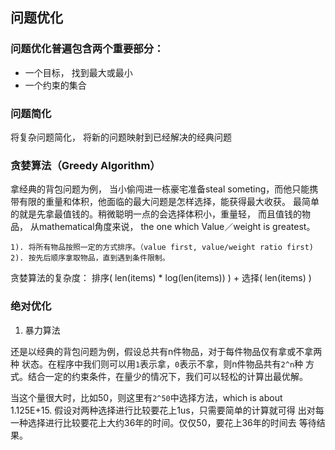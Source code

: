 ## 问题优化
### 问题优化普遍包含两个重要部分：
* 一个目标， 找到最大或最小
* 一个约束的集合

### 问题简化
将复杂问题简化， 将新的问题映射到已经解决的经典问题

### 贪婪算法（Greedy Algorithm）

拿经典的背包问题为例， 当小偷闯进一栋豪宅准备steal someting，而他只能携带有限的重量和体积，他面临的最大问题是怎样选择，能获得最大收获。
最简单的就是先拿最值钱的。稍微聪明一点的会选择体积小，重量轻， 而且值钱的物品， 从mathematical角度来说，
the one which Value／weight is greatest。

    1). 将所有物品按照一定的方式排序。（value first, value/weight ratio first)
    2). 按先后顺序拿取物品，直到遇到条件限制。
    
贪婪算法的复杂度：
排序( len(items) * log(len(items)) ) + 选择( len(items) )

### 绝对优化
1. 暴力算法

还是以经典的背包问题为例，假设总共有n件物品，对于每件物品仅有拿或不拿两种
状态。在程序中我们则可以用`1`表示拿，`0`表示不拿，则n件物品共有`2^n`种
方式。结合一定的约束条件，在量少的情况下，我们可以轻松的计算出最优解。


当这个量很大时，比如50，则这里有`2^50`中选择方法，which is about 
1.125E+15. 假设对两种选择进行比较要花上1us，只需要简单的计算就可得
出对每一种选择进行比较要花上大约36年的时间。仅仅50，要花上36年的时间去
等待结果。
